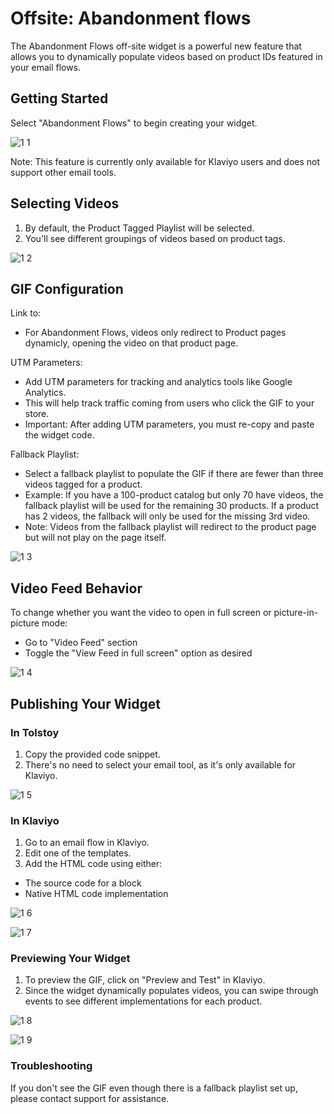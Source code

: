 # Offsite: Abandonment flows

The Abandonment Flows off-site widget is a powerful new feature that allows you to dynamically populate videos based on product IDs featured in your email flows.

## Getting Started
Select "Abandonment Flows" to begin creating your widget.

![1 1](https://github.com/user-attachments/assets/2e6e556b-b2f1-41f8-b733-b717074dc66f)

Note: This feature is currently only available for Klaviyo users and does not support other email tools.

## Selecting Videos
1. By default, the Product Tagged Playlist will be selected.
2. You'll see different groupings of videos based on product tags.

![1 2](https://github.com/user-attachments/assets/b0968042-f3df-414b-bb47-973fd5b66f67)

## GIF Configuration

Link to:
- For Abandonment Flows, videos only redirect to Product pages dynamicly, opening the video on that product page.

UTM Parameters:
- Add UTM parameters for tracking and analytics tools like Google Analytics.
- This will help track traffic coming from users who click the GIF to your store.
- Important: After adding UTM parameters, you must re-copy and paste the widget code.

Fallback Playlist:
- Select a fallback playlist to populate the GIF if there are fewer than three videos tagged for a product.
- Example: If you have a 100-product catalog but only 70 have videos, the fallback playlist will be used for the remaining 30 products. If a product has 2 videos, the fallback will only be used for the missing 3rd video.
- Note: Videos from the fallback playlist will redirect to the product page but will not play on the page itself.

![1 3](https://github.com/user-attachments/assets/0ca814c5-c4c9-47cc-94a3-cdfe0dc07f95)

## Video Feed Behavior
To change whether you want the video to open in full screen or picture-in-picture mode:
- Go to "Video Feed" section
- Toggle the "View Feed in full screen" option as desired

![1 4](https://github.com/user-attachments/assets/c891f8f6-abd8-4d36-9ade-6b7715243ad6)

## Publishing Your Widget

### In Tolstoy
1. Copy the provided code snippet.
2. There's no need to select your email tool, as it's only available for Klaviyo.

![1 5](https://github.com/user-attachments/assets/e1d6205b-d73c-4a7e-8d44-8542998bfc6a)

### In Klaviyo

1. Go to an email flow in Klaviyo.
2. Edit one of the templates.
3. Add the HTML code using either:
  - The source code for a block
  - Native HTML code implementation

![1 6](https://github.com/user-attachments/assets/53557d1e-f8ec-4302-971f-2bc9dfa46765)

![1 7](https://github.com/user-attachments/assets/e08a924a-6e43-40b5-a7db-40240cb12ea5)

### Previewing Your Widget

1. To preview the GIF, click on "Preview and Test" in Klaviyo.
2. Since the widget dynamically populates videos, you can swipe through events to see different implementations for each product.

![1 8](https://github.com/user-attachments/assets/45def35b-6a05-45bc-88e8-9b7b923bdb11)

![1 9](https://github.com/user-attachments/assets/363ff79d-5b13-4311-9412-963420603c08)

### Troubleshooting

If you don't see the GIF even though there is a fallback playlist set up, please contact support for assistance.
